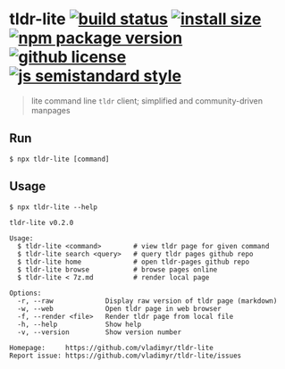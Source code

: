 # tldr-lite [![build status](https://badgen.net/travis/vladimyr/tldr-lite/master)](https://travis-ci.com/vladimyr/tldr-lite) [![install size](https://badgen.net/packagephobia/install/tldr-lite)](https://packagephobia.now.sh/result?p=tldr-lite) [![npm package version](https://badgen.net/npm/v/tldr-lite)](https://npm.im/tldr-lite) [![github license](https://badgen.net/github/license/vladimyr/tldr-lite)](https://github.com/vladimyr/tldr-lite/blob/master/LICENSE) [![js semistandard style](https://badgen.net/badge/code%20style/semistandard/pink)](https://github.com/Flet/semistandard)

>lite command line `tldr` client; simplified and community-driven manpages

## Run
```
$ npx tldr-lite [command]
```

## Usage
```
$ npx tldr-lite --help

tldr-lite v0.2.0

Usage:
  $ tldr-lite <command>        # view tldr page for given command
  $ tldr-lite search <query>   # query tldr pages github repo
  $ tldr-lite home             # open tldr-pages github repo
  $ tldr-lite browse           # browse pages online
  $ tldr-lite < 7z.md          # render local page

Options:
  -r, --raw             Display raw version of tldr page (markdown)
  -w, --web             Open tldr page in web browser
  -f, --render <file>   Render tldr page from local file
  -h, --help            Show help
  -v, --version         Show version number

Homepage:     https://github.com/vladimyr/tldr-lite
Report issue: https://github.com/vladimyr/tldr-lite/issues
```
